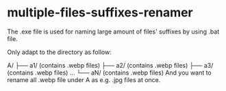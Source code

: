 # multiple-files-suffixes-renamer

The .exe file is used for naming large amount of files' suffixes by using .bat file.

Only adapt to the directory as follow:

A/
├── a1/  (contains .webp files)
├── a2/  (contains .webp files)
├── a3/  (contains .webp files)
...
└── aN/  (contains .webp files)
And you want to rename all .webp file under A as e.g. .jpg files at once.
